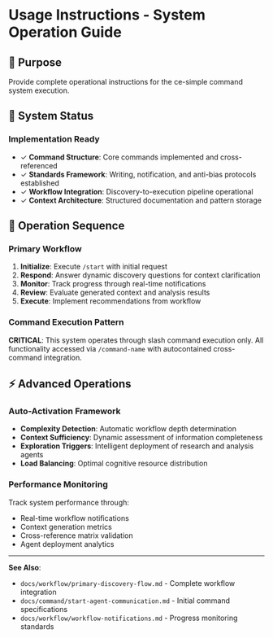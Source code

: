 # Usage Instructions - System Operation Guide

## 🎯 Purpose
Provide complete operational instructions for the ce-simple command system execution.

## 🚀 System Status

### Implementation Ready
- ✓ **Command Structure**: Core commands implemented and cross-referenced
- ✓ **Standards Framework**: Writing, notification, and anti-bias protocols established
- ✓ **Workflow Integration**: Discovery-to-execution pipeline operational
- ✓ **Context Architecture**: Structured documentation and pattern storage

## 🔧 Operation Sequence

### Primary Workflow
1. **Initialize**: Execute `/start` with initial request
2. **Respond**: Answer dynamic discovery questions for context clarification
3. **Monitor**: Track progress through real-time notifications
4. **Review**: Evaluate generated context and analysis results
5. **Execute**: Implement recommendations from workflow

### Command Execution Pattern
**CRITICAL**: This system operates through slash command execution only. All functionality accessed via `/command-name` with autocontained cross-command integration.

## ⚡ Advanced Operations

### Auto-Activation Framework
- **Complexity Detection**: Automatic workflow depth determination
- **Context Sufficiency**: Dynamic assessment of information completeness
- **Exploration Triggers**: Intelligent deployment of research and analysis agents
- **Load Balancing**: Optimal cognitive resource distribution

### Performance Monitoring
Track system performance through:
- Real-time workflow notifications
- Context generation metrics
- Cross-reference matrix validation
- Agent deployment analytics

---

**See Also**:
- `docs/workflow/primary-discovery-flow.md` - Complete workflow integration
- `docs/command/start-agent-communication.md` - Initial command specifications
- `docs/workflow/workflow-notifications.md` - Progress monitoring standards